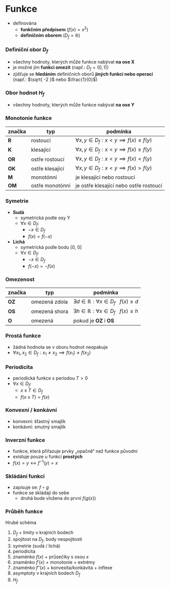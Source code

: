 # Funkce

- definována
	- **funkčním předpisem** ($f(x) = x^2$)
	- **definičním oborem** ($D_{f} = \mathbb{R}$)

### Definiční obor $D_{f}$
- všechny hodnoty, kterých může funkce nabývat **na ose X**
- je možné jím **funkci omezit** (např.: $D_{f} = (0, 1)$)
- zjišťuje se **hledáním** definičních oborů **jiných funkcí nebo operací** (např.: $\sqrt{ -2 }$ nebo $\frac{1}{0}$)

### Obor hodnot $H_{f}$
- všechny hodnoty, kterých může funkce nabývat **na ose Y**

### Monotonie funkce
| značka | typ             | podmínka                                                                  |
| ------ | --------------- | ------------------------------------------------------------------------- |
| **R**  | rostoucí        | $\displaystyle \forall x,y \in D_{f} : x < y \implies f(x) \leq f(y)$ |
| **K**  | klesající       | $\displaystyle \forall x,y \in D_{f} : x < y \implies f(x) \geq f(y)$ |
| **OR** | ostře rostoucí  | $\displaystyle \forall x,y \in D_{f} : x < y \implies f(x) \lt f(y)$  |
| **OK** | ostře klesající | $\displaystyle \forall x,y \in D_{f} : x < y \implies f(x) \gt f(y)$  |
| **M**  | monotónní       | je klesající nebo rostoucí                                                |
| **OM** | ostře monotónní | je ostře klesající nebo ostře rostoucí                                    |

### Symetrie
- **Sudá**
	- symetrická podle osy Y
	- $\forall x\in D_{f} :$
		- $-x \in D_{f}$
		- $f(x) = f(-x)$
- **Lichá**
	- symetrická podle bodu [0, 0]
	- $\forall x\in D_{f} :$
		- $-x \in D_{f}$
		- $f(-x) = -f(x)$

### Omezenost
| značka | typ           | podmínka                                                           |
| ------ | ------------- | ------------------------------------------------------------------ |
| **OZ** | omezená zdola | $\exists d \in \mathbb{R} : \forall x \in D_{f} \ \ \ f(x) \geq d$ |
| **OS** | omezená shora | $\exists h \in \mathbb{R} : \forall x \in D_{f} \ \ \ f(x) \leq h$ |
| **O**  | omezená       | pokud je **OZ** i **OS**                                           |

### Prostá funkce

- žádná hodnota se v oboru hodnot neopakuje
- $\forall x_{1}, x_{2} \in D_{f} : x_{1} \neq x_{2} \implies f(x_{1}) \neq f(x_{2})$

### Periodicita

- periodická funkce s periodou $T > 0$
- $\forall x \in D_{f} :$
	- $x \pm T \in D_{f}$
	- $f(x \pm T) = f(x)$

### Konvexní / konkávní

- konvexní: šťastný smajlík
- konkávní: smutný smajlík

### Inverzní funkce

- funkce, která přiřazuje prvky „opačně“ než funkce původní
- existuje pouze u funkcí **prostých**
- $f(x)=y \leftrightarrow f^{-1}(y)=x$

### Skládání funkcí
- zapisuje se: $f \circ g$
- funkce se skládají do sebe
	- druhá bude vložena do první $f(g(x))$

### Průběh funkce

Hrubé schéma

1. $D_f$ + limity v krajních bodech
2. spojitost na $D_f$, body nespojitosti
3. symetrie (sudá / lichá)
4. periodicita
5. znaménko $f(x)$ + průsečíky s osou $x$
6. znaménko $f'(x)$ + monotonie + extrémy
7. znaménko $f''(x)$ + konvexita/konkávita + inflexe
8. asymptoty v krajních bodech $D_f$
9. $H_f$